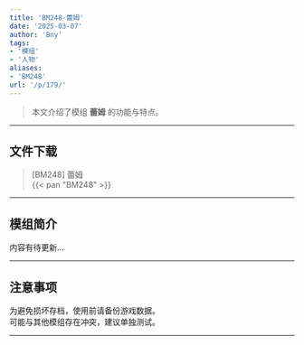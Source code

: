 ```yaml
---
title: 'BM248-蕾姆'
date: '2025-03-07'
author: 'Bny'
tags:
- '模组'
- '人物'
aliases:
- 'BM248'
url: '/p/179/'
---
```


> 本文介绍了模组 **蕾姆** 的功能与特点。

---

## 文件下载

> [BM248] 蕾姆  
{{< pan "BM248" >}}  

---

## 模组简介

>  
内容有待更新...  

---

## 注意事项

>  
为避免损坏存档，使用前请备份游戏数据。  
可能与其他模组存在冲突，建议单独测试。  

---

